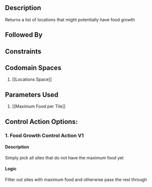 ## Description

Returns a list of locations that might potentially have food growth
## Followed By

## Constraints
## Codomain Spaces
1. [[Locations Space]]

## Parameters Used
1. [[Maximum Food per Tile]]

## Control Action Options:
### 1. Food Growth Control Action V1
#### Description
Simply pick all sites that do not have the maximum food yet
#### Logic
Filter out sites with maximum food and otherwise pass the rest through

